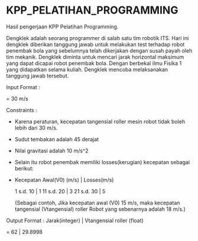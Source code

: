 # KPP_PELATIHAN_PROGRAMMING
Hasil pengerjaan KPP Pelatihan Programming. 

Dengklek adalah seorang programmer di salah satu tim robotik ITS. Hari ini dengklek diberikan tanggung jawab untuk melakukan test terhadap robot penembak bola yang sebelumnya telah dikerjakan dengan susah payah oleh tim mekanik. Dengklek diminta untuk mencari jarak horizontal maksimum yang dapat dicapai robot penembak bola. Dengan berbekal ilmu Fisika 1 yang didapatkan selama kuliah. Dengklek mencoba melaksanakan tanggung jawab tersebut.

Input Format :

= 30 m/s

Constraints :
* Karena peraturan, kecepatan tangensial roller mesin robot tidak boleh lebih dari 30 m/s.
* Sudut tembakan adalah 45 derajat
* Nilai gravitasi adalah 10 m/s^2
* Selain itu robot penembak memiliki losses(kerugian) kecepatan sebagai berikut:
* Kecepatan Awal(V0) (m/s)	| Losses(m/s)
  
  1 s.d. 10	               |       1
  11 s.d. 20	             |       3
  21 s.d. 30	             |       5
  
  (Sebagai contoh, Jika kecepatan awal (V0) 15 m/s, maka kecepatan tangensial (Vtangensial) roller Robot yang sebenarnya adalah 18 m/s.)

Output Format :
Jarak(integer) | Vtangensial roller (float)

= 62           | 29.8998
